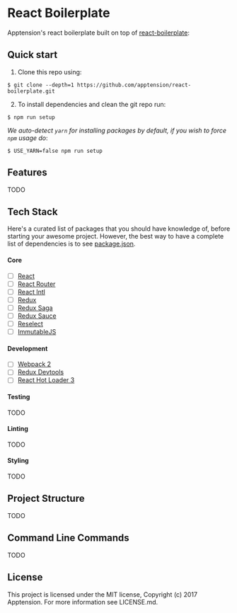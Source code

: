 # React Boilerplate

Apptension's react boilerplate built on top of [react-boilerplate](https://github.com/react-boilerplate/react-boilerplate):

## Quick start

1. Clone this repo using:
  ```shell
  $ git clone --depth=1 https://github.com/apptension/react-boilerplate.git
  ```

2. To install dependencies and clean the git repo run:
  
  ```shell
  $ npm run setup
  ```

  *We auto-detect `yarn` for installing packages by default, if you wish to force `npm` usage do*: 
  
  ```shell
  $ USE_YARN=false npm run setup
  ```


## Features

TODO

## Tech Stack

Here's a curated list of packages that you should have knowledge of, before starting your awesome project. However, the best way to have a complete list of dependencies is to see [package.json](https://github.com/apptension/react-boilerplate/blob/master/package.json).

#### Core

- [ ] [React](https://facebook.github.io/react/)
- [ ] [React Router](https://github.com/ReactTraining/react-router)
- [ ] [React Intl](https://github.com/yahoo/react-intl)
- [ ] [Redux](http://redux.js.org/)
- [ ] [Redux Saga](http://yelouafi.github.io/redux-saga/)
- [ ] [Redux Sauce](https://github.com/skellock/reduxsauce/)
- [ ] [Reselect](https://github.com/reactjs/reselect)
- [ ] [ImmutableJS](https://facebook.github.io/immutable-js/)

#### Development

- [ ] [Webpack 2](https://webpack.js.org/)
- [ ] [Redux Devtools](https://github.com/gaearon/redux-devtools/)
- [ ] [React Hot Loader 3](https://github.com/gaearon/react-hot-loader/)

#### Testing

TODO

#### Linting

TODO

#### Styling

TODO

## Project Structure

TODO

## Command Line Commands

TODO

## License

This project is licensed under the MIT license, Copyright (c) 2017 Apptension. For more information see LICENSE.md.

